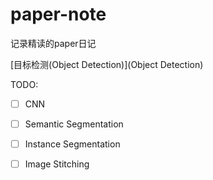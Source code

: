 # paper-note
记录精读的paper日记

[目标检测(Object Detection)](Object Detection)

TODO:

- [ ] CNN
- [ ] Semantic Segmentation
- [ ] Instance Segmentation
- [ ] Image Stitching

